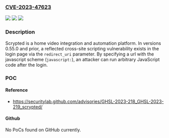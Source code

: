 ### [CVE-2023-47623](https://cve.mitre.org/cgi-bin/cvename.cgi?name=CVE-2023-47623)
![](https://img.shields.io/static/v1?label=Product&message=scrypted&color=blue)
![](https://img.shields.io/static/v1?label=Version&message=%3D%20%3C%3D%200.55.0%20&color=brighgreen)
![](https://img.shields.io/static/v1?label=Vulnerability&message=CWE-79%3A%20Improper%20Neutralization%20of%20Input%20During%20Web%20Page%20Generation%20('Cross-site%20Scripting')&color=brighgreen)

### Description

Scrypted is a home video integration and automation platform. In versions 0.55.0 and prior, a reflected cross-site scripting vulnerability exists in the login page via the `redirect_uri` parameter. By specifying a url with the javascript scheme (`javascript:`), an attacker can run arbitrary JavaScript code after the login.

### POC

#### Reference
- https://securitylab.github.com/advisories/GHSL-2023-218_GHSL-2023-219_scrypted/

#### Github
No PoCs found on GitHub currently.

